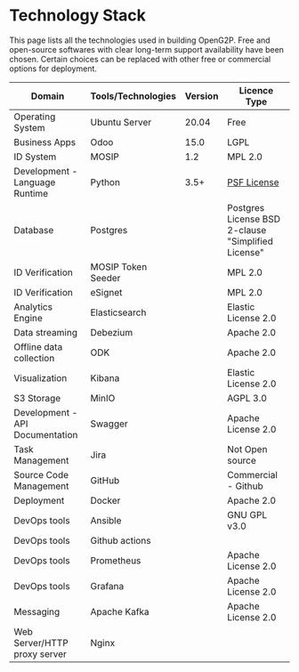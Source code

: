 # Technology Stack

This page lists all the technologies used in building OpenG2P. Free and open-source softwares with clear long-term support availability have been chosen. Certain choices can be replaced with other free or commercial options for deployment.

| Domain                          | Tools/Technologies | Version | Licence Type                                                      |
| ------------------------------- | ------------------ | ------- | ----------------------------------------------------------------- |
| Operating System                | Ubuntu Server      | 20.04   | Free                                                              |
| Business Apps                   | Odoo               | 15.0    | LGPL                                                              |
| ID System                       | MOSIP              | 1.2     | MPL 2.0                                                           |
| Development - Language Runtime  | Python             | 3.5+    | [PSF License](https://docs.python.org/3/license.html#psf-license) |
| Database                        | Postgres           |         | Postgres License BSD 2-clause "Simplified License"                |
| ID Verification                 | MOSIP Token Seeder |         | MPL 2.0                                                           |
| ID Verification                 | eSignet            |         | MPL 2.0                                                           |
| Analytics Engine                | Elasticsearch      |         | Elastic License 2.0                                               |
| Data streaming                  | Debezium           |         | Apache 2.0                                                        |
| Offline data collection         | ODK                |         | Apache 2.0                                                        |
| Visualization                   | Kibana             |         | Elastic License 2.0                                               |
| S3 Storage                      | MinIO              |         | AGPL 3.0                                                          |
| Development - API Documentation | Swagger            |         | Apache License 2.0                                                |
| Task Management                 | Jira               |         | Not Open source                                                   |
| Source Code Management          | GitHub             |         | Commercial - Github                                               |
| Deployment                      | Docker             |         | Apache 2.0                                                        |
| DevOps tools                    | Ansible            |         | GNU GPL v3.0                                                      |
| DevOps tools                    | Github actions     |         |                                                                   |
| DevOps tools                    | Prometheus         |         | Apache License 2.0                                                |
| DevOps tools                    | Grafana            |         | Apache License 2.0                                                |
| Messaging                       | Apache Kafka       |         | Apache License 2.0                                                |
| Web Server/HTTP proxy server    | Nginx              |         |                                                                   |

